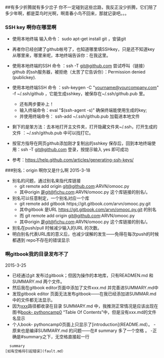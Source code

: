 
##有多少折腾就有多少岔子
你不一定碰到这些岔路，我反正没少折腾，它们陪了多少年啊，都是菜鸟时光啊，啊青春小鸟不回来，那就记录吧。。。

### SSH key 啊你在哪里啊
-  使用本地终端 输入命令： sudo apt-get install git ，安装git
- 再者你已经创建了github帐号了，也知道哪里填SSHkey，只是还不知道key从哪里来，哪里来呢，本地终端告诉你：在我这里。
- 使用本地终端的SSH 命令 ：ssh -T git@github.com 尝试呼叫（链接） github 的ssh服务器，被拒绝（太苦了它告诉你）：Permission denied (publickey).
- 使用本地终端SSH 命令 ：ssh-keygen -C "yourname@yourcompany.com" -f ~/.ssh/github ，它能生成sshkey，被保存在~/.ssh/github.pub 里。
    - 还有两步要补上！
    - 输入终端命令：eval "$(ssh-agent -s)" 确保终端能使用生成的key;
    - 并使用终端命令： ssh-add ~/.ssh/github.pub 加载进本地文件
- 剩下的是笨方法：去本地打开主文件夹，打开隐藏文件夹~/.ssh，打开生成的 文件 ：~/.ssh/github.pub 中可以找打它。
- 按官方指导在网页github添加刚才复制出的sshkey 保存后，回到本地终端使用：ssh -T git@github.com 登录，按提示输入 yes 即可成功

- 参考：https://help.github.com/articles/generating-ssh-keys/
 
 
###别名：origin 啊你又是什么啊
2015-3-18
- 别名的问题，通过别名来指代库链接
	+ git remote add origin git@github.com:ARVN/omooc.py
	+ 其中origin 是git@fichu.com:ARVN/omooc.py 这个库链接的别名/。
- 别名可以任意制定，一个别名对应一个库
	+ git remote add gitbook https;//git.gitbook.com/arvn/omooc.py.git
	+ 其中gitbook 是URL https://git.gitbook.com/arvn/omooc.py.git 的别名 
	+ 而 git remote add origin git@github.com:ARVN/omooc.py 
	+ 其中origin 是git@fichu.com:ARVN/omooc.py 这个库链接的别名/。
- 别名在push/pull 时候减少输入的URL 的次数。
- 明白别名代表URL库的意义后，也减少误解的发生——免得在每次push的时候都遇到 repo不存在的错误显示

### 啊gitbook我的目录发布不了
2015-3-25
- 已经通过git 发布过gitbook；但因为操作的本地库，只有READMEN.md 和 SUMMARY.md 两个文件。
- 然后我在gitbook editor页面中添加了文件xxx.md 并完善进SUMMARY.md中
- 发现gitbook editor 页面无法发布gitbook——在我已经添加进SUMMAR.md中的文件都无法显示。
- 因为[xxx](xxx.md)路径都收录在目录 SUMMARY.md 中，我推测正常情况是应该出现在 图书[book- pythoncamp0](https://www.gitbook.com/book/arvn/pythoncamp0/details) “Table Of Contents”中，但是没有xxx.md的文件名显示
- 个人book- pythoncamp0页面上只显示了[introduction](README.md）。
-原来也是编译SUMMARY.md 的问题——在# summary 多了一个空格 。
-正确是#summary之下，无空格直接起一行

```sample：
  summary
[如有空格将引起错误](fault.md）

```
